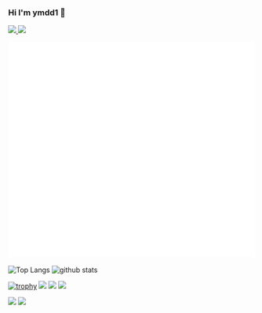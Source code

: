 ### Hi I'm ymdd1 👋

<!--
**ymdd1/ymdd1** is a ✨ _special_ ✨ repository because its `README.md` (this file) appears on your GitHub profile.

Here are some ideas to get you started:

- 🔭 I’m currently working on ...
- 🌱 I’m currently learning ...
- 👯 I’m looking to collaborate on ...
- 🤔 I’m looking for help with ...
- 💬 Ask me about ...
- 📫 How to reach me: ...
- 😄 Pronouns: ...
- ⚡ Fun fact: ...
-->

<p align="left">
  <a href="http://qiita.com/dai-maru">
    <img height="20" src="https://qiita-badge.apiapi.app/s/dai-maru/posts.svg" />
  </a>
  <a href="http://qiita.com/dai-maru">
    <img height="20" src="https://qiita-badge.apiapi.app/s/dai-maru/contributions.svg" />
  </a>
</p>

<!-- ![Metrics](https://metrics.lecoq.io/ymdd1) -->
![Metrics](https://github.com/ymdd1/ymdd1/blob/main/github-metrics.svg)

<p align="left"> 
  <img alt="Top Langs" height="150px" src="https://github-readme-stats.vercel.app/api/top-langs/?username=ymdd1&layout=compact&count_private=true&show_icons=true&show_icons=true&theme=onedark" />
  <img alt="github stats" height="150px" src="https://github-readme-stats.vercel.app/api?username=ymdd1&count_private=true&show_icons=true&show_icons=true&theme=onedark" />
</p>

[![trophy](https://github-profile-trophy.vercel.app/?username=ymdd1&theme=gruvbox)](https://github.com/ryo-ma/github-profile-trophy)
[![](https://raw.githubusercontent.com/ymdd1/ymdd1/master/profile-summary-card-output/dracula/0-profile-details.svg)](https://github.com/vn7n24fzkq/github-profile-summary-cards)
[![](https://raw.githubusercontent.com/ymdd1/ymdd1/master/profile-summary-card-output/dracula/1-repos-per-language.svg)](https://github.com/vn7n24fzkq/github-profile-summary-cards)
[![](https://raw.githubusercontent.com/ymdd1/ymdd1/master/profile-summary-card-output/dracula/2-most-commit-language.svg)](https://github.com/vn7n24fzkq/github-profile-summary-cards)

[![](https://activity-graph.herokuapp.com/graph?username=ymdd1&theme=github)](https://activity-graph.herokuapp.com/graph?username=ymdd1&theme=github)
[![](https://github-readme-streak-stats.herokuapp.com/?user=ymdd1&theme=dark)](https://github-readme-streak-stats.herokuapp.com/?user=ymdd1&theme=dark)
